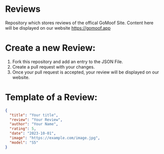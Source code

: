 # Reviews
Repository which stores reviews of the offical GoMoof Site. Content here will be displayed on our website https://gomoof.app

# Create a new Review:
1. Fork this repository and add an entry to the JSON File.
2. Create a pull request with your changes.
3. Once your pull request is accepted, your review will be displayed on our website.

# Template of a Review:
```json
{
  "title": "Your title",
  "review": "Your Review",
  "author": "Your Name",
  "rating": 5,
  "date": "2023-10-01",
  "image": "https://example.com/image.jpg",
  "model": "S5"
}
```
